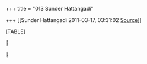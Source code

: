 +++
title = "013 Sunder Hattangadi"

+++
[[Sunder Hattangadi	2011-03-17, 03:31:02 [Source](https://groups.google.com/g/samskrita/c/SkBdsgqihJw)]]



[TABLE]





